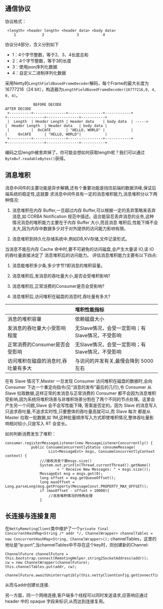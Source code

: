 ## 通信协议
协议格式：

````
 <length> <header length> <header data> <body data>
    1            2               3           4
````            
 协议分4部分，含义分别如下

+ 1：4个字节整数，等于2、3、4长度总和
+ 2：4个字节整数，等于3的长度
+ 3：使用json序列化数据
+ 4：自定义二进制序列化数据

采用Netty的`LengthFieldBasedFrameDecoder`解码，每个Frame的最大长度为16777216（24 bit），构造器为`LengthFieldBasedFrameDecoder(16777216,0, 4, 0, 4)`。

````
             BEFORE DECODE                                                       AFTER DECODE
 +----------+---------------+----------------+------------+           +-----------------+---------------+-----------+
 |  Length  | Header Length | Header data    | body data  | ----->    |  Header Length  | Header data   | body data |
 |          |  0xCAFE       | "HELLO, WORLD" |            |           |     0xCAFE      | "HELLO, WORLD"|           |
 +----------+---------------+----------------+------------+           +-----------------+---------------+-----------+
````

编码之后length被舍弃掉了，你可能会想如何获取length呢？我们可以通过`ByteBuf.readableBytes()`获得。

## 消息堆积

消息中间件的主要功能是异步解耦,还有个重要功能是挡住前端的数据洪峰,保证后端系统的稳定性,这就要 求消息中间件具有一定的消息堆积能力,消息堆积分以下两种情况:

1. 消息堆积在内存 Buffer,一旦超过内存 Buffer,可以根据一定的丢弃策略来丢弃消息,如 CORBA Notification 规范中描述。适合能容忍丢弃消息的业务,这种情况消息的堆积能力主要在于内存 Buffer 大小,而且消息 堆积后,性能下降不会太大,因为内存中数据多少对于对外提供的访问能力影响有限。

2. 消息堆积到持久化存储系统中,例如DB,KV存储,文件记录形式。

当消息不能在内存 Cache 命中时,要不可避免的访问磁盘,会产生大量读 IO,读 IO 的吞吐量直接决定了 消息堆积后的访问能力。
评估消息堆积能力主要有以下四点:

1. 消息能堆积多少条,多少字节?即消息的堆积容量。

2. 消息堆积后,发消息的吞吐量大小,是否会受堆积影响?

3. 消息堆积后,正常消费的Consumer是否会受影响?

4. 消息堆积后,访问堆积在磁盘的消息时,吞吐量有多大?

|                | 堆积性能指标     |
| :------------- | :------------- |
| 消息的堆积容量      | 依赖磁盘大小       |
| 发消息的吞吐量大小受影响程度|无Slave情况，会受一定影响；有Slave情况，不受影响|
| 正常消费的Consumer是否会受影响|无Slave情况，会受一定影响；有Slave情况，不受影响|
| 访问堆积在磁盘的消息时,吞吐量有多大|与访问的并发有关,最慢会降到 5000 左右|

在有 Slave 情况下,Master 一旦发现 Consumer 访问堆积在磁盘的数据时,会向 Consumer 下达一个重定向指令(见“消息的发布”最后的几行),令 Consumer 从 Slave 拉取数据,这样正常的发消息与正常消费的 Consumer 都不会因为消息堆积受影响,因为系统将堆积场景与非堆积场景分割在了两个不同的节点处理。这里会产生另一个问题,Slave 会不会写性能下降, 答案是否定的。因为 Slave 的消息写入只追求吞吐量,不追求实时性,只要整体的吞吐量高就可以,而 Slave 每次 都是从 Master 拉取一批数据,如 1M,这种批量顺序写入方式即使堆积情况,整体吞吐量影响相对较小,只是写入 RT 会变长。

如何判断消费发生了堆积：

````
consumer.registerMessageListener(new MessageListenerConcurrently() {
            public ConsumeConcurrentlyStatus consumeMessage(
                    List<MessageExt> msgs, ConsumeConcurrentlyContext context) {
                ///接收消息个数msgs.size()
                System.out.println(Thread.currentThread().getName()
                        + " Receive New Messages: " + msgs.size());
                MessageExt msg = msgs.get(0);
                long offset = msg.getQueueOffset();
                long maxOffset = Long.parseLong(msg.getProperty(MessageConst.PROPERTY_MAX_OFFSET));
                if (maxOffset - offset > 10000){
                    //消息堆积情况的特殊处理
                }
````

## 长连接与连接复用
在`NettyRemotingClient`类中维护了一个`private final ConcurrentHashMap<String /* addr */, ChannelWrapper> channelTables = new ConcurrentHashMap<String, ChannelWrapper>();` channelTables，这里的地址是“ip:port”,当channelTables中不存在这个key时，则创建新的Channel:

````
ChannelFuture channelFuture = this.bootstrap.connect(RemotingHelper.string2SocketAddress(addr));
cw = new ChannelWrapper(channelFuture);
this.channelTables.put(addr, cw);

channelFuture.awaitUninterruptibly(this.nettyClientConfig.getConnectTimeoutMillis())//3000
````

从而与addr创建长连接.

另一方面，同一个网络连接,客户端多个线程可以同时发送请求,应答响应通过header 中的 opaque 字段来标识,从而达到连接复用。
